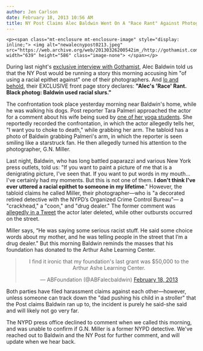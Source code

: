```yaml
---
author: Jen Carlson
date: February 18, 2013 10:56 AM
title: NY Post Claims Alec Baldwin Went On A "Race Rant" Against Photographer
---
```



	
	
	
	<p><span class="mt-enclosure mt-enclosure-image" style="display: inline;"> <img alt="newalecnypost0213.jpeg" src="https://web.archive.org/web/20130326200542im_/http://gothamist.com/attachments/arts_jen/newalecnypost0213.jpeg" width="639" height="586" class="image-none"> </span></p>

<p>During last night&apos;s <a href="https://web.archive.org/web/20130326200542/http://gothamist.com/2013/02/17/alec_baldwin_accuses_ny_post_photog.php">exclusive interview with Gothamist</a>, Alec Baldwin told us that the NY Post would be running a story this morning accusing him &quot;of using a racial epithet against&quot; one of their photographers. And <a href="https://web.archive.org/web/20130326200542/http://www.nypost.com/p/news/local/alec_fast_slur_ious_tzxXtwrX49oGHN1VaG08hM">lo and behold</a>, their EXCLUSIVE front page story declares: <strong>&quot;Alec&apos;s &apos;Race&apos; Rant. Black photog: Baldwin used racial slurs.&quot; </strong></p>

<p>The confrontation took place yesterday morning near Baldwin&apos;s home, while he was walking his dogs. Post reporter Tara Palmeri approached the actor for a comment about his wife being sued by <a href="https://web.archive.org/web/20130326200542/http://gothamist.com/2013/02/17/grad_student_blames_alec_baldwins_w.php">one of her yoga students</a>. She reportedly recorded the confrontation, in which the actor allegedly tells her, &quot;I want you to choke to death,&quot; while grabbing her arm. The tabloid has a photo of Baldwin grabbing Palmeri&apos;s arm, in which the reporter is seen smiling like a starstruck fan. He then allegedly turned his attention to the photographer, G.N. Miller.</p>

<p>Last night, Baldwin, who has long battled paparazzi and various New York press outlets, told us: &quot;If you want to paint a picture of me that is a denigrating picture, I&apos;ve seen that. If you want to put words in my mouth... I&apos;ve certainly had my moments. But this is not one of them. <strong>I don&apos;t think I&apos;ve ever uttered a racial epithet to someone in my lifetime</strong>.&quot; However, the tabloid claims he called Miller, their photographer&#x2014;who is &quot;a decorated retired detective with the NYPD&#x2019;s Organized Crime Control Bureau&quot;&#x2014; a &quot;crackhead,&quot; a &quot;coon,&quot; and &quot;drug dealer.&quot; The former comment was <a href="https://web.archive.org/web/20130326200542/https://twitter.com/candicechoi/status/303505783004463106?uid=4283311&amp;iid=c4ad0f21-eb8b-4d10-826a-a2bbd1830939&amp;nid=27+234">allegedly in a Tweet</a> the actor later deleted, while other outbursts occurred on the street.</p>

<p>Miller says, &#x201C;He was saying some serious racist stuff. He said some choice words about my mother, and he was telling people in the street that I&#x2019;m a drug dealer.&quot; But this morning Baldwin reminds the masses that his foundation has donated to the Arthur Ashe Learning Center.</p>

<center><blockquote class="twitter-tweet"><p>I find it ironic that my foundation&apos;s last grant was $50,000 to the Arthur Ashe Learning Center.</p>&#x2014; ABFoundation (@ABFalecbaldwin) <a href="https://web.archive.org/web/20130326200542/https://twitter.com/ABFalecbaldwin/status/303516471814922240">February 18, 2013</a></blockquote>
<script async src="//web.archive.org/web/20130326200542js_/http://platform.twitter.com/widgets.js" charset="utf-8"></script></center>

<p>Both parties have filed harassment claims against each other&#x2014;however, unless someone can track down the &quot;dad pushing his child in a stroller&quot; that the Post claims Baldwin ran up to, the incident is purely he said-she said and will likely not go very far.</p>

<p>The NYPD press office declined to comment when we called this morning, and was unable to confirm if G.N. Miller is a former NYPD detective. We&apos;ve reached out to Baldwin and the NY Post for further comment, and will update when we hear back.</p>
	
	
	
	
	
